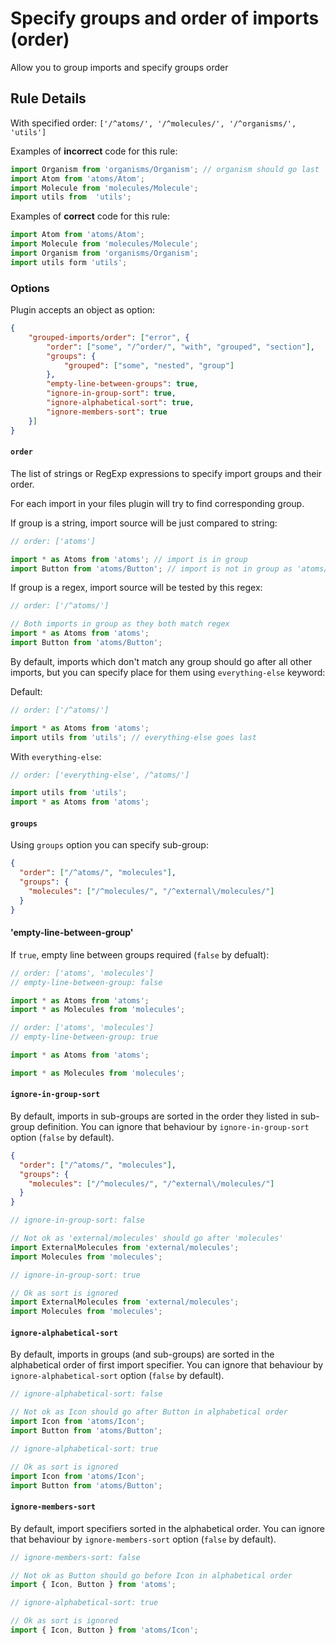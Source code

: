 # Specify groups and order of imports (order)

Allow you to group imports and specify groups order

## Rule Details

With specified order: `['/^atoms/', '/^molecules/', '/^organisms/', 'utils']`

Examples of **incorrect** code for this rule:

```js
import Organism from 'organisms/Organism'; // organism should go last
import Atom from 'atoms/Atom';
import Molecule from 'molecules/Molecule';
import utils from  'utils';
```

Examples of **correct** code for this rule:

```js
import Atom from 'atoms/Atom';
import Molecule from 'molecules/Molecule';
import Organism from 'organisms/Organism';
import utils form 'utils';
```

### Options

Plugin accepts an object as option:

```json
{
    "grouped-imports/order": ["error", {
        "order": ["some", "/^order/", "with", "grouped", "section"],
        "groups": {
            "grouped": ["some", "nested", "group"]
        },
        "empty-line-between-groups": true,
        "ignore-in-group-sort": true,
        "ignore-alphabetical-sort": true,
        "ignore-members-sort": true 
    }]
}
```

#### `order`

The list of strings or RegExp expressions to specify import groups and their order.

For each import in your files plugin will try to find corresponding group. 

If group is a string, import source will be just compared to string:

```js
// order: ['atoms']

import * as Atoms from 'atoms'; // import is in group
import Button from 'atoms/Button'; // import is not in group as 'atoms/Button' !== 'atoms'
```

If group is a regex, import source will be tested by this regex:

```js
// order: ['/^atoms/']

// Both imports in group as they both match regex
import * as Atoms from 'atoms'; 
import Button from 'atoms/Button';
```

By default, imports which don't match any group should go after all other imports,
but you can specify place for them using `everything-else` keyword:


Default:

```js
// order: ['/^atoms/']

import * as Atoms from 'atoms'; 
import utils from 'utils'; // everything-else goes last
```

With `everything-else`:

```js
// order: ['everything-else', /^atoms/']

import utils from 'utils';
import * as Atoms from 'atoms'; 
```

#### `groups`

Using `groups` option you can specify sub-group:

```json
{
  "order": ["/^atoms/", "molecules"],
  "groups": {
    "molecules": ["/^molecules/", "/^external\/molecules/"]
  }
}
```

#### 'empty-line-between-group'

If `true`, empty line between groups required (`false` by defualt):

```js
// order: ['atoms', 'molecules']
// empty-line-between-group: false

import * as Atoms from 'atoms';
import * as Molecules from 'molecules';
```

```js
// order: ['atoms', 'molecules']
// empty-line-between-group: true

import * as Atoms from 'atoms';

import * as Molecules from 'molecules';
```

#### `ignore-in-group-sort`

By default, imports in sub-groups are sorted in the order they listed in sub-group definition.
You can ignore that behaviour by `ignore-in-group-sort` option (`false` by default).

```json
{
  "order": ["/^atoms/", "molecules"],
  "groups": {
    "molecules": ["/^molecules/", "/^external\/molecules/"]
  }
}
```


```js
// ignore-in-group-sort: false

// Not ok as 'external/molecules' should go after 'molecules'
import ExternalMolecules from 'external/molecules';
import Molecules from 'molecules';
```

```js
// ignore-in-group-sort: true

// Ok as sort is ignored
import ExternalMolecules from 'external/molecules';
import Molecules from 'molecules';
```

#### `ignore-alphabetical-sort`

By default, imports in groups (and sub-groups) are sorted in the alphabetical order of first import specifier.
You can ignore that behaviour by `ignore-alphabetical-sort` option (`false` by default).

```js
// ignore-alphabetical-sort: false

// Not ok as Icon should go after Button in alphabetical order
import Icon from 'atoms/Icon';
import Button from 'atoms/Button';
```

```js
// ignore-alphabetical-sort: true

// Ok as sort is ignored
import Icon from 'atoms/Icon';
import Button from 'atoms/Button';
```

#### `ignore-members-sort`

By default, import specifiers sorted in the alphabetical order.
You can ignore that behaviour by `ignore-members-sort` option (`false` by default).


```js
// ignore-members-sort: false

// Not ok as Button should go before Icon in alphabetical order
import { Icon, Button } from 'atoms';
```

```js
// ignore-alphabetical-sort: true

// Ok as sort is ignored
import { Icon, Button } from 'atoms/Icon';
```